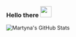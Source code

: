### Hello there <img src="https://raw.githubusercontent.com/MartinHeinz/MartinHeinz/master/wave.gif" width="30px">

  <img align="center" src="https://github-readme-stats.vercel.app/api?username=martynaszulc&show_icons=true&line_height=27&count_private=true&title_color=ffffff&text_color=c9cacc&icon_color=2bbc8a&bg_color=1d1f21" alt="Martyna's GitHub Stats" />
</a>
<!--
**martynaszulc/martynaszulc** is a ✨ _special_ ✨ repository because its `README.md` (this file) appears on your GitHub profile.

Here are some ideas to get you started:

- 🔭 I’m currently working on ...
- 🌱 I’m currently learning ...
- 👯 I’m looking to collaborate on ...
- 🤔 I’m looking for help with ...
- 💬 Ask me about ...
- 📫 How to reach me: ...
- 😄 Pronouns: ...
- ⚡ Fun fact: ...
-->
